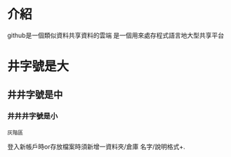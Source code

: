# 介紹
github是一個類似資料共享資料的雲端
是一個用來處存程式語言地大型共享平台
# 井字號是大
## 井井字號是中
### 井井井字號是小
``` 
灰階區
```
登入新帳戶時or存放檔案時須新增一資料夾/倉庫
名字/說明格式+.

